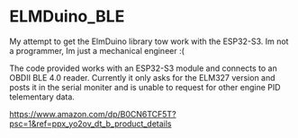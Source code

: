# ELMDuino_BLE
My attempt to get the ElmDuino library tow work with the ESP32-S3.
Im not a programmer, Im just a mechanical engineer :(

The code provided works with an ESP32-S3 module and connects to an OBDII BLE 4.0 reader.
Currently it only asks for the ELM327 version and posts it in the serial moniter and is unable to request for other engine PID telementary data.

https://www.amazon.com/dp/B0CN6TCF5T?psc=1&ref=ppx_yo2ov_dt_b_product_details
